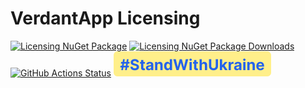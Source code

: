 # VerdantApp Licensing

[![Licensing NuGet Package](https://img.shields.io/nuget/v/VerdantApp.Licensing.svg)](https://www.nuget.org/packages/VerdantApp.Licensing/) [![Licensing NuGet Package Downloads](https://img.shields.io/nuget/dt/VerdantApp.Licensing)](https://www.nuget.org/packages/VerdantApp.Licensing) [![GitHub Actions Status](https://github.com/VerdantApp/Licensing/workflows/Build/badge.svg?branch=main)](https://github.com/VerdantApp/Licensing/actions)
[![StandWithUkraine](https://raw.githubusercontent.com/vshymanskyy/StandWithUkraine/main/badges/StandWithUkraine.svg)](https://github.com/vshymanskyy/StandWithUkraine/blob/main/docs/README.md)
